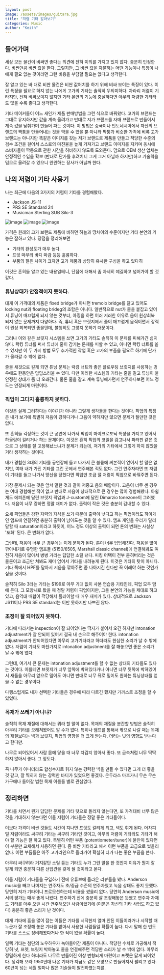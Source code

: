 ```yaml
---
layout: post
image: /assets/images/guitara.jpg
title: "저렴 기타 알아보기"
categories: Music
author: "Keith"
---
```


## 들어가며

세상 모든 물건이 비싸면 좋다는 의견에 전혀 이의를 가지고 있지 않다. 충분히 인정한다. 비싼만큼 비싼 값을 한다. 그렇지만, 그 비싼 값을 지불하는 어떤 기능이나 특징이 나에게 필요 없는 것이라면 그런 비용을 부담할 필요는 없다고 생각한다.

잘 알고 있는 바 대로 비싼 물건은 비싼 값어치를 하기 위해 비싸 보이는 특징이 있다. 이런 특징을 필요로 하지 않는 나에게 고가의 기타는 솔직히 무의미하다. 차라리 저렴이 기타지만, 전혀 비싸보이지 않지만 기타 본연의 기능에 충실하다면 아무리 저렴한 기타라도 많을 수록 좋다고 생각한다.

기타 메이커들이 어느 새인가 제품 판매방법을 그런 식으로 바꿔왔다. 고가의 브랜드는 그대로 유지하지만 값을 계속 올려가고 반대로 저가 브랜드를 자매 브랜드로 만들어서 계속 값을 낮춰가며 만들어 파는 것이다. 이 방법은 중국이나 인도네시아에서 자신의 브랜드의 짝퉁을 만들어내는 것을 막을 수 있을 뿐 아니라 짝퉁과 비슷한 가격에 비록 고가 브랜드는 아니지만 똑같은 이미지를 갖는 저가 브랜드로 제품을 만들고 적당한 수준의 검수 조건을 걸어서 스스로의 마진율을 높게 가져가고 브랜드 이미지를 지키며 동시에 소비자들이 짝퉁으로 관한 시간을 허비하지 않도록 도와준다. 덤으로 OEM 생산 업체는 안정적인 수입을 확보 (반대로 단가를 후려치니 그게 그거 아닐까 하지만)하고 기술력을 덤으로 올려갈 수 있으니 윈윈하는 장사가 아닐까 한다.

## 나의 저렴이 기타 사용기

나는 최근에 다음의 3가지의 저렴이 기타를 경험해봤다. 
- Jackson JS-11
- PRS SE Standard 24
- Musicman Sterling SUB Silo-3

![image](/assets/images/guitara.jpg)
![image](/assets/images/guitarb.jpg)
![image](/assets/images/guitarc.jpg)

가격은 원래의 고가 브랜드 제품에 비하면 하늘과 땅차이의 수준이지만 기타 본연의 기능은 잘하고 있다. 장점을 정리해보면
- 기타의 완성도가 매우 높다. 
- 프렛 마무리 바디 마감 등등 훌륭하다.
- 부품의 질은 차이가 크지만 고가 제품과 상당히 유사한 구성을 하고 있다히

이것은 흔히들 알고 있는 내용일테니, 단점에 대해서 좀 자세히 얘길하고 넘어가야 할 것 같다.

### 튜닝상태가 안정적이지 못하다.

대개 이 가격대의 제품은 fixed bridge가 아니면 tremolo bridge를 달고 있어도 locking nut과 floating brideg의 조합은 아니다. 일반적으로 nut가 줄을 붙잡고 있어서 튜닝이 매끄럽게 되지 않는 것부터, 아밍을 하면 어러 저러한 이유로 음이 원상회복 되지 않는 문제까지 다양하다. 즉, 튜너 혹은 브릿지에서 줄이 매끄럽게 움직이면서 장력이 원상 회복되면 좋을텐데, 불행히도 그렇지 못하기 때문이다. 

그러나 이와 같은 브릿지 시스템을 쓰면 고가의 기타도 솔직히 이 문제를 피해가긴 쉽지 않다. 락킹 튜너를 써서 튜너에 줄이 감기는 문제를 피할 수 있고, 아니면 락킹 너트를 쓸 수 있지만 이 두 가지 방법 모두 추가적인 작업 혹은 고가의 부품을 필요로 하기에 단가가 올라갈 수 밖에 없다.

줄을 새것으로 갈게 되면 튜닝 문제는 락킹 너트와 좋은 플로우팅 브릿지를 사용하는 경우에도 한동안은 답답스러울 수 있다. 다만 이러한 시스템의 기타는 줄을 갈고 튜닝이 불안정한 상태가 좀 더 오래간다. 물론 줄을 갈고 계속 튜닝해가면서 연주하다보면 어느 정도는 안정되게 마련이다.

### 픽업이 그다지 훌륭하지 못하다.

이것은 실제 그러하다는 이야기가 아니라 그렇게 생각들을 한다는 것이다. 픽업의 특징은 내가 보기에 특별히 저음이 강하다거나 고음이 약하지만 않으면 문제가 될만한 것은 없다.

또 흔히들 걱정하는 것이 큰 공연에 나가서 픽업이 마이크로포닉 특성을 가지고 있어서 하울링이 걸리거나 하는 문제이다. 이것은 흔히 픽업의 코일을 감고나서 파라핀 같은 것으로 그 상태를 잘 고정해놨느냐가 문제가 되는데, 저가의 기타에서 그렇게 하지 않았을거라 생각하는 것이다.

내가 경험한 3대의 기타를 공연장에 들고 나가서 큰 볼륨에 써본적이 없어서 할 말은 없지만, 여태 내가 가진 기타를 그런 곳에서 연주해본 적도 없다. 그런 연주자라면 또 저렴이 기타를 들고 나가서 망신을 당했다면 픽업만 조금 덜 저렴이 픽업으로 바꿔주면 된다. 

가장 문제시 되는 것은 앞서 말한 것과 같이 저중고 음의 배합이다. 고음이 너무 센 경우는 여태 경험해본 적이 없고 반대로 저음이 상대적으로 큰 경우는 많이 경험해봤다. 아쉽게도 에피폰에 달린 브릿지 픽업과 J-custom에 달린 Dimarzio tonezone이 그러했다. 저음이 너무 강하면 정말 재미가 없다. 출력이 작은 것은 충분히 감내할 수 있다. 

요새 픽업들은 강한 자력의 자석을 쓰기 때문에 출력이 낮다고 하는 픽업이라도 하이게인 앰프에 연결하면 충분히 출력이 남아도는 것을 알 수 있다. 앰프 게인을 우리가 달리 말할 때 saturation이라고 하듯이, 어느 정도 이상의 출력이 되면 톤의 변화는 사실상 '포화' 된다. 큰 변화가 없다.

그런데, 저음이 너무 큰 경우에는 이게 문제가 된다. 톤이 너무 답답해진다. 저음을 많이 깎아내기로 유명한 앰프들 (5150/6505, Marshall classic channel)에 연결해봐도 여전히 저음이 많아서 벙벙 거리는 답답한 소릴 낸다. 피킹 어택이 전부 묻혀버리는 것은 물론이고 조금만 쳐봐도 재미 없어서 기타를 내려놓게 된다. 이것은 기타의 탓이 아니다. 기타 쪽에서 HPF를 달아서 저음을 깎아주면 좀 나아지긴 한다만 꼭 이래야 하는 것인가 싶을 것이다.

솔직히 Silo 3라는 기타는 $199로 아무 기대 없이 사본 연습용 기타인데, 픽업 모두 맘에 든다. 그 모양새로 봤을 때 정말 저렴이 픽업이지만, 그들 본연의 기능을 제대로 하고 있고, 음역대 배합이 적당해서 플레이할 때 매우 재미가 있다. 상대적으로 Jackson JS11이나 PRS SE standard는 이만 못하지만 나쁘진 않다.

### 조정이 잘 되어있지 못하다.

기타에 따라서는 inspection이 잘 되어있다는 딱지가 붙어서 오긴 하지만 intonation adjustment가 잘 안되어 있어서 결국 내 손으로 해주어야 한다. intonation adjustment가 안되어있다면 아무리 고가기타라고 하더라도 한심한 소리가 날 수 밖에 없다. 저렴이 기타도 마찬가지로 intonation adjustment를 잘 해놓으면 좋은 소리가 날 수 밖에 없다.

그런데, 여기서 큰 문제는 intonation adjustment를 할 수 없는 상태의 기타들도 있다는 것이다. 이를테면 브릿지가 너무 앞쪽에 박혀있다거나 아니면 너무 뒷쪽에 박혀있어서 새들을 아무리 앞으로 밀어도 아니면 반대로 너무 뒤로 밀어도 원하는 튜닝상태를 얻을 수 없는 경우이다. 

다행스럽게도 내가 선택한 기타들은 경우에 따라 다르긴 했지만 가까스로 조정을 할 수 있었다.

### 목재가 쓰레기 아니냐?

솔직히 목재 재질에 대해서는 뭐라 할 말이 없다. 목재의 재질을 분간할 방법은 솔직히 아무리 기타를 오래쳐봤어도 알 수가 없다. 특히나 앰프를 통해서 밖으로 나갈 때는 목재의 재질보다는 넥과 브릿지, 픽업의 영향을 더 크게 받는다. 더러는 넛의 영향도 받는다고 한다만.

나무로 되어있어서 사람 몸에 닿을 때 너무 차갑지 않아서 좋다. 또 금속처럼 너무 딱딱하지 않아서 좋다. 그 정도다. 

꼭 나무가 아니더라도 합성수지로 휘지 않는 강력한 넥을 만들 수 있다면 그게 더 좋을 것 같고, 잘 찍히지 않는 강력한 바디가 있었으면 좋겠다. 온두라스 마호가니 무슨 무슨 가구에나 들어갈 법한 목재 이름들 별로 관심없다. 

## 정리하면

기타를 치면서 뭔가 답답한 문제를 기타 탓으로 돌리지 않는다면, 또 가격대비 너무 많은 것을 기대하지 않는다면 이들 저렴이 기타들은 정말 좋은 기타들이다. 

이보다 가격이 비싼 것들도 시간이 지나면 프렛도 갈리게 되고, 넥도 휘게 된다. 어차피 덜 저렴이라도 싸구려 기타는 싸구려 기타인 것이고, 아무리 저렴이 기타라도 기타가 해야 할 기능은 잘 하고 있다. 특별히 어떤 부품 (potentiometer/tuner)에 불만이 있다면 이 부분만 교체해서 사용하면 된다. 좀 비싼 기타라고 해서 이런 부품을 고급으로 썼을리 없다. 이런 부품들은 아주 고가라인으로 올라가야 확실히 티가 나는 좋은 부품을 쓴다. 

아무리 싸구려라 거지같단 소릴 듣는 기타도 누가 그런 말을 한 것인지 이유가 뭔지 잘 알게 되면 충분히 다른 선입견을 갖게 될 것이라고 본다.  

이들 저렴이 기타들을 구입하기 전에 유튜브에 올라온 리뷰들을 봤다. Anderson music을 빼고 나머지는 연주자도 초/중급 수준의 연주자였고 녹음 상태도 좋지 못했다. 당연히 저가 기타이니 프로모션하는데 비용을 썼을리 없다. 당연히 Anderson music에서의 평가는 매우 좋게 나왔다. 연주하기 전에 충분히 잘 조정해놓은 듯했고 연주자 자체도 기타를 아주 오랜 시간 연주해오던 사람이었기에 (이분은 자신의 기타 사업도 하고 있다) 충분히 좋은 소리가 난 것이다.

대개 기타에 흠을 많이 잡는 이들은 기타를 시작한지 얼마 안된 이들이라거나 시작할 때 누군가 잘 조정해 놓은 기타를 받아서 사용한 사람들일 확률이 높다. 다시 말해 한 번도 기타를 스스로 정비해봤다거나 한 적이 없을 확률이 높다. 

일렉 기타는 첨단의 노우하우가 녹아들어간 제품이 아니다. 적당한 수치로 가공해서 적당히 넛, 프렛, 브릿지 박아놓고 줄을 연결해주면 적당한 소리가 날 수 밖에 없다. 아무리 정밀하게 한다 하더라도 나무로 만들어진 이상 변형되게 마련이고 프렛은 닳게 되어있다. 생각해 보라 1950년대 나온 기타가 지금도 같은 모양으로 만들어져서 팔리고 있다. 60년이 넘는 세월 얼마나 많은 기술들이 발전하였는지를. 

